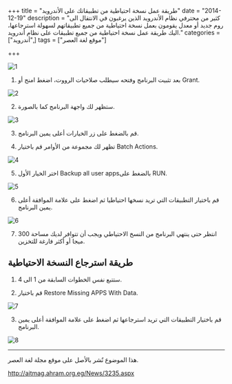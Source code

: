 +++
title = "طريقة عمل نسخة احتياطية من تطبيقاتك على الأندرويد"
date = "2014-12-19"
description = "كثير من محترفي نظام الأندرويد الذين يرغبون في الانتقال الى روم جديد أو معدل يقومون بعمل نسخة احتياطية من جميع تطبيقاتهم لسهولة استرجاعها، اليك طريقة عمل نسخة احتياطية من جميع تطبيقات على نظام أندرويد."
categories = ["أندرويد",]
tags = ["موقع لغة العصر"]

+++

![1](images/2014-635545437914980275-498.png)

1. بعد تثبيت البرنامج وفتحه سيطلب صلاحيات الرووت، اضغط امنح أو Grant.

![2](images/2014-635545438098574025-857.png)

2. ستظهر لك واجهة البرنامج كما بالصورة.

![3](images/2014-635545439361074025-107.png)


3. قم بالضغط على زر الخيارات أعلى يمين البرنامج.

4. تظهر لك مجموعة من الأوامر قم باختيار Batch Actions.

![4](images/2014-635545442174824025-482.png)

5. اختر الخيار الأول Backup all user appsبالضغط على RUN.

![5](images/2014-635545443289199025-919.png)

6. قم باختيار التطبيقات التي تريد نسخها احتياطيا ثم اضغط على علامة الموافقة أعلى يمين البرنامج.

![6](images/2014-635545443477167775-716.png)


7. انتظر حتى ينتهي البرنامج من النسخ الاحتياطي ويجب أن تتوافر لديك مساحة 300 ميجا أو أكثر فارغة للتخزين.

## طريقة استرجاع النسخة الاحتياطية

1. ستتبع نفس الخطوات السابقة من 1 الى 4.

2. قم باختيار Restore Missing APPS With Data.

![7](images/2014-635545443922480275-248.png)


3. قم باختيار التطبيقات التي تريد استرجاعها ثم اضغط على علامة الموافقة أعلى يمين البرنامج.

![8](images/2014-635545444340292775-29.png)

---
هذا الموضوع نٌشر باﻷصل على موقع مجلة لغة العصر.

http://aitmag.ahram.org.eg/News/3235.aspx